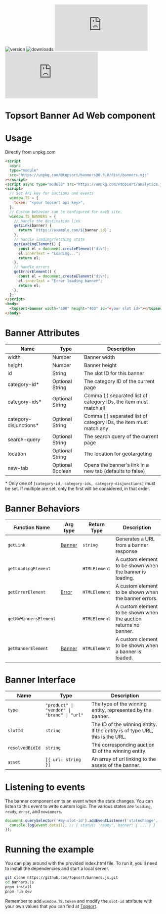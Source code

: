 ![version](https://img.shields.io/npm/v/@topsort/banners)
![downloads](https://img.shields.io/npm/dw/@topsort/banners)
![license](https://img.shields.io/github/license/Topsort/banners.js)
![GitHub Repo stars](https://img.shields.io/github/stars/topsort/banners.js?style=social)

# Topsort Banner Ad Web component

# Usage

Directly from unpkg.com

```html
<script
  async
  type="module"
  src="https://unpkg.com/@topsort/banners@0.3.0/dist/banners.mjs"
></script>
<script async type="module" src="https://unpkg.com/@topsort/analytics.js"></script>
<script>
  // Set API key for auctions and events
  window.TS = {
    token: "<your topsort api key>",
  };
  // Custom behavior can be configured for each site.
  window.TS_BANNERS = {
    // handle the destination link
    getLink(banner) {
      return `https://example.com/${banner.id}`;
    },
    // handle loading/fetching state
    getLoadingElement() {
      const el = document.createElement("div");
      el.innerText = "Loading...";
      return el;
    },
    // handle errors
    getErrorElement() {
      const el = document.createElement("div");
      el.innerText = "Error loading banner";
      return el;
    },
  };
</script>
<body>
  <topsort-banner width="600" height="400" id="<your slot id>"></topsort-banner>
</body>
```

# Banner Attributes

| Name                   | Type             | Description                                                                 |
| ---------------------- | ---------------- | --------------------------------------------------------------------------- |
| width                  | Number           | Banner width                                                                |
| height                 | Number           | Banner height                                                               |
| id                     | String           | The slot ID for this banner                                                 |
| category-id*           | Optional String  | The category ID of the current page                                         |
| category-ids*          | Optional String  | Comma (,) separated list of category IDs, the item must match all           |
| category-disjunctions* | Optional String  | Comma (,) separated list of category IDs, the item must match any           |
| search-query           | Optional String  | The search query of the current page                                        |
| location               | Optional String  | The location for geotargeting                                               |
| new-tab                | Optional Boolean | Opens the banner's link in a new tab (defaults to false)                             |

\* Only one of `[category-id, category-ids, category-disjunctions]` must be set.
If multiple are set, only the first will be considered, in that order.

# Banner Behaviors

| Function Name         | Arg type                                                                                        | Return Type   | Description                                                      |
| -------------------   | ---------------------------                                                                     | ------------- | --------------------------------------------------------         |
| `getLink`             | [Banner](#banner-interface)                                                                     | `string`      | Generates a URL from a banner response                           |
| `getLoadingElement`   |                                                                                                 | `HTMLElement` | A custom element to be shown when the banner is loading.         |
| `getErrorElement`     | [Error](https://developer.mozilla.org/en-US/docs/Web/JavaScript/Reference/Global_Objects/Error) | `HTMLElement` | A custom element to be shown when the banner errors.             |
| `getNoWinnersElement` |                                                                                                 | `HTMLElement` | A custom element to be shown when the auction returns no banner. |
| `getBannerElement`    | [Banner](#banner-interface)                                                                     | `HTMLElement` | A custom clement to be shown when a banner is loaded.            |

# Banner Interface

| Name            | Type                                        | Description                                                                  |
| --------------- | ------------------------------------------- | ---------------------------------------------------------------------------- |
| `type`          | `"product" \| "vendor" \| "brand" \| "url"` | The type of the winning entity, represented by the banner.                   |
| `slotId`        | `string`                                    | The ID of the winning entity. If the entity is of type URL, this is the URL. |
| `resolvedBidId` | `string`                                    | The corresponding auction ID of the winning entity.                          |
| `asset`         | `[{ url: string }]`                         | An array of url linking to the assets of the banner.                         |

# Listening to events
The banner component emits an event when the state changes. You can listen to this event to write custom logic.
The various states are `loading`, `ready`, `error`, and `nowinners`.


```javascript
document.querySelector('#my-slot-id').addEventListener('statechange', (event) => {
  console.log(event.detail); // { status: 'ready', banner: { ... } }
});
```

# Running the example

You can play around with the provided index.html file. To run it, you'll need to
install the dependencies and start a local server.

```bash
git clone https://github.com/Topsort/banners.js.git
cd banners.js
pnpm install
pnpm run dev
```

Remember to add `window.TS.token` and modify the `slot-id` attribute with your
own values that you can find at [Topsort](https://app.topsort.com/).
